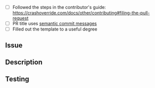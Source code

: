 <!-- Please ensure you have done the following steps: -->

- [ ] Followed the steps in the contributor's guide: https://crashoverride.com/docs/other/contributing#filing-the-pull-request
- [ ] PR title uses [semantic commit messages](https://nitayneeman.com/posts/understanding-semantic-commit-messages-using-git-and-angular/#fix)
- [ ] Filled out the template to a useful degree

## Issue

<!-- Link the ticket(s) that this PR works on. Every pr should have a linked issue. -->

## Description

<!-- What does this PR do? A list of changes would be useful for larger PRs. -->

## Testing

<!-- What are the steps needed to test this PR? -->
